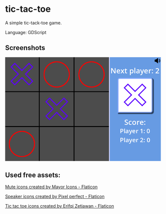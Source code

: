 # tic-tac-toe
A simple tic-tack-toe game.

Language: GDScript

## Screenshots

![Screenshot](screenshots/tic_tac_toe.png)

## Used free assets:
<a href="https://www.flaticon.com/free-icons/mute" title="mute icons">Mute icons created by Mayor Icons - Flaticon</a>

<a href="https://www.flaticon.com/free-icons/speaker" title="speaker icons">Speaker icons created by Pixel perfect - Flaticon</a>

<a href="https://www.flaticon.com/free-icons/tic-tac-toe" title="tic tac toe icons">Tic tac toe icons created by Erifqi Zetiawan - Flaticon</a>
